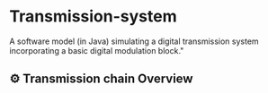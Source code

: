 # Transmission-system
A software model (in Java) simulating a digital transmission system incorporating a basic digital modulation block."
## ⚙️ Transmission chain  Overview
